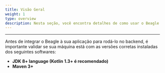 ```yaml
---
title: Visão Geral
weight: 1
type: overview
description: Nesta seção, você encontra detalhes de como usar o Beagle em uma aplicação backend kotlin.
---
```


---

Antes de integrar o Beagle à sua aplicação para rodá-lo no backend, é importante validar se sua máquina está com as versões corretas instaladas dos seguintes softwares:

- **JDK 8+ language \(Kotlin 1.3+ é recomendado\)**
- **Maven 3+**